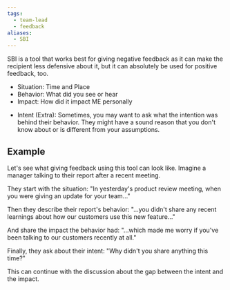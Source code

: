 ```yaml
---
tags:
  - team-lead
  - feedback
aliases:
  - SBI
---
```

SBI is a tool that works best for giving negative feedback as it can make the recipient less defensive about it, but it can absolutely be used for positive feedback, too.
- Situation: Time and Place
- Behavior: What did you see or hear
- Impact: How did it impact ME personally
+ Intent (Extra): Sometimes, you may want to ask what the intention was behind their behavior. They might have a sound reason that you don't know about or is different from your assumptions.
## Example
Let's see what giving feedback using this tool can look like. Imagine a manager talking to their report after a recent meeting.

They start with the situation: "In yesterday's product review meeting, when you were giving an update for your team..."

Then they describe their report's behavior: "...you didn't share any recent learnings about how our customers use this new feature..."

And share the impact the behavior had: "...which made me worry if you've been talking to our customers recently at all."

Finally, they ask about their intent: "Why didn't you share anything this time?"

This can continue with the discussion about the gap between the intent and the impact.

